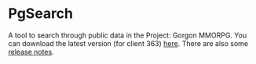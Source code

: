 # PgSearch

A tool to search through public data in the Project: Gorgon MMORPG. You can download the latest version (for client 363) [here](https://github.com/dlebansais/PgSearch-Disclosed/releases/download/v1.1.363.576/PgSearch.exe).
There are also some [release notes](https://github.com/dlebansais/PgSearch-Disclosed/blob/master/ReleaseNotes.md).
